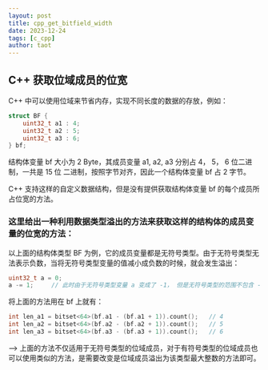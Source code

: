 ```yaml
---
layout: post
title: cpp_get_bitfield_width
date: 2023-12-24
tags: [c_cpp]
author: taot
---
```



## C++ 获取位域成员的位宽

C++ 中可以使用位域来节省内存，实现不同长度的数据的存放，例如：

```cpp
struct BF {
	uint32_t a1 : 4;
	uint32_t a2 : 5;
	uint32_t a3 : 6;
} bf;
```

结构体变量 bf 大小为 2 Byte，其成员变量 a1, a2, a3 分别占 4， 5， 6  位二进制，一共是 15 位 二进制，按照字节对齐，因此一个结构体变量 bf 占 2 字节。

C++ 支持这样的自定义数据结构，但是没有提供获取结构体变量 bf 的每个成员所占位宽的方法。

### 这里给出一种利用数据类型溢出的方法来获取这样的结构体的成员变量的位宽的方法：

以上面的结构体类型 BF 为例，它的成员变量都是无符号类型。由于无符号类型无法表示负数，当将无符号类型变量的值减小成负数的时候，就会发生溢出：

```cpp
uint32_t a = 0;
a -= 1;		// 此时由于无符号类型变量 a 变成了 -1， 但是无符号类型的范围不包含 -1，即此时 a 发生了溢出，由 uint32_t 的表示范围知道，此时溢出的 a 的值是 (1 >> 32) - 1，即 a 此时的值是 32 为全 1 二进制数，此时只需要计算出 a 的 1 的个数即可得到 a 的位宽
```

将上面的方法用在 bf 上就有：

```cpp
int len_a1 = bitset<64>(bf.a1 - (bf.a1 + 1)).count();	// 4
int len_a2 = bitset<64>(bf.a2 - (bf.a2 + 1)).count();	// 5
int len_a3 = bitset<64>(bf.a3 - (bf.a3 + 1)).count();	// 6
```

--> 上面的方法不仅适用于无符号类型的位域成员，对于有符号类型的位域成员也可以使用类似的方法，是需要改变是位域成员溢出为该类型最大整数的方法即可。